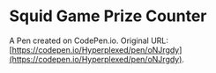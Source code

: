 # Squid Game Prize Counter

A Pen created on CodePen.io. Original URL: [https://codepen.io/Hyperplexed/pen/oNJrgdy](https://codepen.io/Hyperplexed/pen/oNJrgdy).

